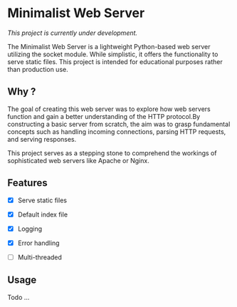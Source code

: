 # Minimalist Web Server

_This project is currently under development._

The Minimalist Web Server is a lightweight Python-based web server utilizing the socket module. While simplistic, it offers the functionality to serve static files. This project is intended for educational purposes rather than production use.

## Why ?

The goal of creating this web server was to explore how web servers function and gain a better understanding of the HTTP protocol.By constructing a basic server from scratch, the aim was to grasp fundamental concepts such as handling incoming connections, parsing HTTP requests, and serving responses.

This project serves as a stepping stone to comprehend the workings of sophisticated web servers like Apache or Nginx.

## Features

- [x] Serve static files
- [x] Default index file
- [x] Logging
- [x] Error handling
- [ ] Multi-threaded


## Usage

Todo ...